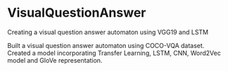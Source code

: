 # VisualQuestionAnswer
Creating a visual question answer automaton using VGG19 and LSTM

Built a visual question answer automaton using COCO-VQA dataset. Created a model incorporating Transfer Learning, LSTM, CNN, Word2Vec model and GloVe representation.

